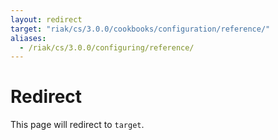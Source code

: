 ```yaml
---
layout: redirect
target: "riak/cs/3.0.0/cookbooks/configuration/reference/"
aliases:
  - /riak/cs/3.0.0/configuring/reference/
---
```


# Redirect

This page will redirect to `target`.
